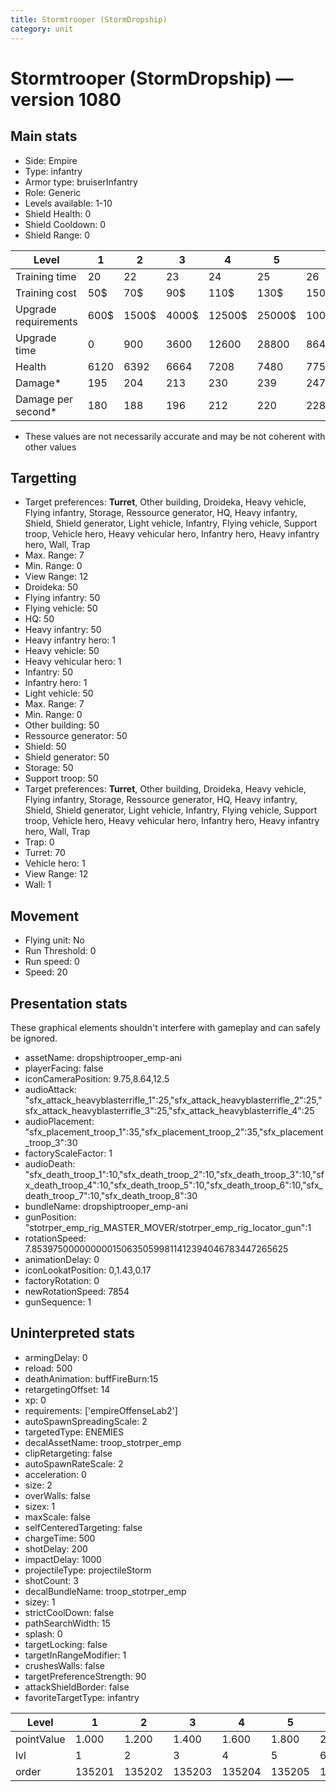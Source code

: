 ```yaml
---
title: Stormtrooper (StormDropship)
category: unit
---
```


# Stormtrooper (StormDropship) — version 1080

## Main stats

  * Side: Empire
  * Type: infantry
  * Armor type: bruiserInfantry
  * Role: Generic
  * Levels available: 1-10
  * Shield Health: 0
  * Shield Cooldown: 0
  * Shield Range: 0

|Level               |1   |2    |3    |4     |5     |6      |7      |8      |9       |10      |
|--------------------|----|-----|-----|------|------|-------|-------|-------|--------|--------|
|Training time       |20  |22   |23   |24    |25    |26     |27     |28     |29      |30      |
|Training cost       |50$ |70$  |90$  |110$  |130$  |150$   |170$   |200$   |210$    |230$    |
|Upgrade requirements|600$|1500$|4000$|12500$|25000$|100000$|160000$|320000$|1000000$|1750000$|
|Upgrade time        |0   |900  |3600 |12600 |28800 |86400  |172800 |302400 |432000  |691200  |
|Health              |6120|6392 |6664 |7208  |7480  |7752   |8024   |8432   |8840    |10200   |
|Damage*             |195 |204  |213  |230   |239   |247    |256    |269    |282     |325     |
|Damage per second*  |180 |188  |196  |212   |220   |228    |236    |248    |260     |300     |

* These values are not necessarily accurate and may be not coherent with other values

## Targetting

  * Target preferences: **Turret**, Other building, Droideka, Heavy vehicle, Flying infantry, Storage, Ressource generator, HQ, Heavy infantry, Shield, Shield generator, Light vehicle, Infantry, Flying vehicle, Support troop, Vehicle hero, Heavy vehicular hero, Infantry hero, Heavy infantry hero, Wall, Trap
  * Max. Range: 7
  * Min. Range: 0
  * View Range: 12
  * Droideka: 50
  * Flying infantry: 50
  * Flying vehicle: 50
  * HQ: 50
  * Heavy infantry: 50
  * Heavy infantry hero: 1
  * Heavy vehicle: 50
  * Heavy vehicular hero: 1
  * Infantry: 50
  * Infantry hero: 1
  * Light vehicle: 50
  * Max. Range: 7
  * Min. Range: 0
  * Other building: 50
  * Ressource generator: 50
  * Shield: 50
  * Shield generator: 50
  * Storage: 50
  * Support troop: 50
  * Target preferences: **Turret**, Other building, Droideka, Heavy vehicle, Flying infantry, Storage, Ressource generator, HQ, Heavy infantry, Shield, Shield generator, Light vehicle, Infantry, Flying vehicle, Support troop, Vehicle hero, Heavy vehicular hero, Infantry hero, Heavy infantry hero, Wall, Trap
  * Trap: 0
  * Turret: 70
  * Vehicle hero: 1
  * View Range: 12
  * Wall: 1

## Movement

  * Flying unit: No
  * Run Threshold: 0
  * Run speed: 0
  * Speed: 20

## Presentation stats

These graphical elements shouldn't interfere with gameplay and can safely be ignored.

  * assetName: dropshiptrooper_emp-ani
  * playerFacing: false
  * iconCameraPosition: 9.75,8.64,12.5
  * audioAttack: "sfx_attack_heavyblasterrifle_1":25,"sfx_attack_heavyblasterrifle_2":25,"sfx_attack_heavyblasterrifle_3":25,"sfx_attack_heavyblasterrifle_4":25
  * audioPlacement: "sfx_placement_troop_1":35,"sfx_placement_troop_2":35,"sfx_placement_troop_3":30
  * factoryScaleFactor: 1
  * audioDeath: "sfx_death_troop_1":10,"sfx_death_troop_2":10,"sfx_death_troop_3":10,"sfx_death_troop_4":10,"sfx_death_troop_5":10,"sfx_death_troop_6":10,"sfx_death_troop_7":10,"sfx_death_troop_8":30
  * bundleName: dropshiptrooper_emp-ani
  * gunPosition: "stotrper_emp_rig_MASTER_MOVER/stotrper_emp_rig_locator_gun":1
  * rotationSpeed: 7.8539750000000001506350599811412394046783447265625
  * animationDelay: 0
  * iconLookatPosition: 0,1.43,0.17
  * factoryRotation: 0
  * newRotationSpeed: 7854
  * gunSequence: 1

## Uninterpreted stats

  * armingDelay: 0
  * reload: 500
  * deathAnimation: buffFireBurn:15
  * retargetingOffset: 14
  * xp: 0
  * requirements: ['empireOffenseLab2']
  * autoSpawnSpreadingScale: 2
  * targetedType: ENEMIES
  * decalAssetName: troop_stotrper_emp
  * clipRetargeting: false
  * autoSpawnRateScale: 2
  * acceleration: 0
  * size: 2
  * overWalls: false
  * sizex: 1
  * maxScale: false
  * selfCenteredTargeting: false
  * chargeTime: 500
  * shotDelay: 200
  * impactDelay: 1000
  * projectileType: projectileStorm
  * shotCount: 3
  * decalBundleName: troop_stotrper_emp
  * sizey: 1
  * strictCoolDown: false
  * pathSearchWidth: 15
  * splash: 0
  * targetLocking: false
  * targetInRangeModifier: 1
  * crushesWalls: false
  * targetPreferenceStrength: 90
  * attackShieldBorder: false
  * favoriteTargetType: infantry

|Level     |1     |2     |3     |4     |5     |6     |7     |8     |9     |10    |
|----------|------|------|------|------|------|------|------|------|------|------|
|pointValue|1.000 |1.200 |1.400 |1.600 |1.800 |2.000 |2.200 |2.400 |2.600 |3.000 |
|lvl       |1     |2     |3     |4     |5     |6     |7     |8     |9     |10    |
|order     |135201|135202|135203|135204|135205|135206|135207|135208|135209|135210|

